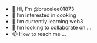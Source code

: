- 👋 Hi, I’m @brucelee01873
- 👀 I’m interested in cooking
- 🌱 I’m currently learning web3
- 💞️ I’m looking to collaborate on ...
- 📫 How to reach me ...

<!---
brucelee01873/brucelee01873 is a ✨ special ✨ repository because its `README.md` (this file) appears on your GitHub profile.
You can click the Preview link to take a look at your changes.
--->
